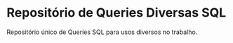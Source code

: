 # Repositório de Queries Diversas SQL
Repositório único de Queries SQL para usos diversos no trabalho.
